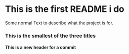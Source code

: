 # This is the first README i do

Some normal Text to describe what the project is for.


### This is the smallest of the three titles

#### This is a new header for a commit
